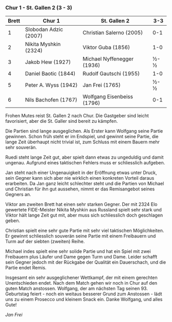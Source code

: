 ### Chur 1 - St. Gallen 2 (3 - 3)

| Brett | Chur 1                | St. Gallen 2               | 3-3 |
|-------|-----------------------|----------------------------|-----|
| 1     | Slobodan Adzic (2007) | Christian Salerno (2005)   | 0-1 |
| 2     | Nikita Myshkin (2324) | Viktor Guba (1856)         | 1-0 |
| 3     | Jakob Hew (1927)      | Michael Nyffenegger (1936) | ½-½ |
| 4     | Daniel Baotic (1844)  | Rudolf Gautschi (1955)     | 1-0 |
| 5     | Peter A. Wyss (1942)  | Jan Frei (1765)            | ½-½ |
| 6     | Nils Bachofen (1767)  | Wolfgang Eisenbeiss (1796) | 0-1 |

Frohen Mutes reist St. Gallen 2 nach Chur. Die Gastgeber sind leicht favorisiert, aber die St. Galler sind bereit zu
kämpfen.

Die Partien sind lange ausgeglichen. Als Erster kann Wolfgang seine Partie gewinnen. Schon früh steht er im
Endspiel, und gewinnt seine Partie, die lange Zeit überhaupt nicht trivial ist, zum Schluss mit einem Bauern mehr
sehr souverän.

Ruedi steht lange Zeit gut, aber spielt dann etwas zu ungeduldig und damit ungenau. Aufgrund eines taktischen
Fehlers muss er schliesslich aufgeben.

Jan steht nach einer Ungenauigkeit in der Eröffnung etwas unter Druck, sein Gegner kann sich aber nie wirklich einen
konkreten Vorteil daraus erarbeiten. Da Jan ganz leicht schlechter steht und die Partien von Michael und Christian für
ihn gut aussehen, nimmt er das Remisangebot seines Gegners an.

Viktor am zweiten Brett hat einen sehr starken Gegner. Der mit 2324 Elo gewertete FIDE-Meister Nikita Myshkin aus
Russland spielt sehr stark und Viktor hält lange Zeit gut mit, aber muss sich schliesslich doch geschlagen geben.

Christian spielt eine sehr gute Partie mit sehr viel taktischen Möglichkeiten. Er gewinnt schliesslich souverän seine
Partie mit einem Freibauern und Turm auf der siebten (zweiten) Reihe.

Michael indes spielt eine sehr solide Partie und hat ein Spiel mit zwei Freibauern plus Läufer und Dame gegen Turm und
Dame. Leider schafft sein Gegner jedoch mit der Rückgabe der Qualität ein Dauerschach, und die Partie endet Remis.

Insgesamt ein sehr ausgeglichener Wettkampf, der mit einem gerechten Unentschieden endet. Nach dem Match gehen wir noch
in Chur auf den guten Match anstossen. Wolfgang, der am nächsten Tag seinen 93. Geburtstag feiert - noch ein weitaus
besserer Grund
zum Anstossen - lädt uns zu einem Prosecco und kleinem Snack ein. Danke Wolfgang, und alles Gute!

_Jan Frei_
